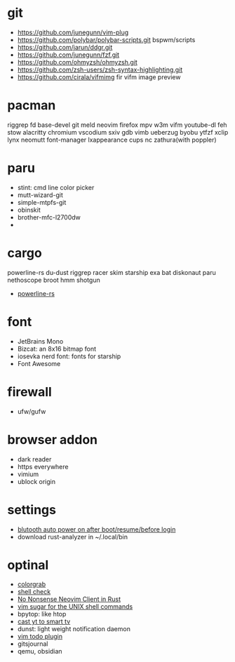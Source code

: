 # git
- https://github.com/junegunn/vim-plug
- https://github.com/polybar/polybar-scripts.git    bspwm/scripts
- https://github.com/jarun/ddgr.git
- https://github.com/junegunn/fzf.git
- https://github.com/ohmyzsh/ohmyzsh.git
- https://github.com/zsh-users/zsh-syntax-highlighting.git
- https://github.com/cirala/vifmimg fir vifm image preview

# pacman
riggrep fd base-devel git meld neovim firefox mpv w3m vifm youtube-dl feh stow
alacritty chromium vscodium sxiv gdb vimb ueberzug byobu ytfzf xclip lynx 
neomutt font-manager lxappearance cups nc zathura(with poppler)

# paru
- stint: cmd line color picker
- mutt-wizard-git
- simple-mtpfs-git
- obinskit
- brother-mfc-l2700dw
- 
# cargo
powerline-rs du-dust riggrep racer skim starship exa bat  diskonaut paru
nethoscope broot hmm shotgun
- [powerline-rs](https://github.com/jD91mZM2/powerline-rs.git)

# font
- JetBrains Mono
- Bizcat:  an 8x16 bitmap font
- iosevka nerd font: fonts for starship
- Font Awesome

# firewall
- ufw/gufw

# browser addon
- dark reader
- https everywhere
- vimium
- ublock origin

# settings
- [blutooth auto power on after boot/resume/before login](https://wiki.archlinux.org/title/Bluetooth)
- download rust-analyzer in ~/.local/bin

# optinal
- [colorgrab](https://github.com/nielssp/colorgrab)
- [shell check](https://github.com/koalaman/shellcheck)
- [No Nonsense Neovim Client in Rust](https://github.com/Kethku/neovide)
- [vim sugar for the UNIX shell commands](https://github.com/tpope/vim-eunuch)   
- bpytop: like htop
- [cast yt to smart tv](https://github.com/MarcoLucidi01/ytcast)    
- dunst: light weight notification daemon
- [vim todo plugin](https://github.com/dewyze/vim-tada)
- gitsjournal
- qemu, obsidian

